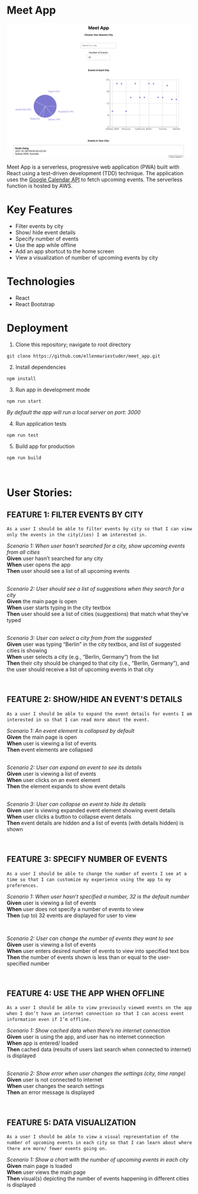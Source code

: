 # Meet App  

<p align="center">
  <img src="meet.png" title="meet app">
</p>

Meet App is a serverless, progressive web application (PWA) built with React using a test-driven development (TDD) technique. The application uses the [Google Calendar API](https://developers.google.com/calendar) to fetch upcoming events. The serverless function is hosted by AWS. 

# Key Features  
* Filter events by city  
* Show/ hide event details  
* Specify number of events  
* Use the app while offline  
* Add an app shortcut to the home screen  
* View a visualization of number of upcoming events by city   

# Technologies
* React 
* React Bootstrap

# Deployment 

1. Clone this repository; navigate to root directory
```
git clone https://github.com/ellenmariestuder/meet_app.git
```

2. Install dependencies 
```
npm install
```

3. Run app in development mode 
```
npm run start
```
_By default the app will run a local server on port: 3000_

4. Run application tests
```
npm run test
```
5. Build app for production
```
npm run build
```


&nbsp; 

# User Stories: 

## FEATURE 1: FILTER EVENTS BY CITY  

    As a user I should be able to filter events by city so that I can view only the events in the city(/ies) I am interested in. 

*Scenario 1: When user hasn’t searched for a city, show upcoming events from all cities*  
**Given** user hasn’t searched for any city  
**When** user opens the app  
**Then** user should see a list of all upcoming events  
&nbsp;   

*Scenario 2: User should see a list of suggestions when they search for a city*  
**Given** the main page is open  
**When** user starts typing in the city textbox  
**Then** user should see a list of cities (suggestions) that match what they’ve typed  
 &nbsp;   

*Scenario 3: User can select a city from from the suggested*  
**Given** user was typing “Berlin” in the city textbox, and list of suggested cities is showing  
**When** user selects a city (e.g., “Berlin, Germany”) from the list  
**Then** their city should be changed to that city (i.e., “Berlin, Germany”), and the user should receive a list of upcoming events in that city  

&nbsp;   


## FEATURE 2: SHOW/HIDE AN EVENT'S DETAILS

    As a user I should be able to expand the event details for events I am interested in so that I can read more about the event.

*Scenario 1: An event element is collapsed by default*  
**Given** the main page is open  
**When** user is viewing a list of events  
**Then** event elements are collapsed  
 &nbsp;   

*Scenario 2: User can expand an event to see its details*  
**Given** user is viewing a list of events  
**When** user clicks on an event element  
**Then** the element expands to show event details  
 &nbsp;   

*Scenario 3: User can collapse an event to hide its details*  
**Given** user is viewing expanded event element showing event details  
**When** user clicks a button to collapse event details  
**Then** event details are hidden and a list of events (with details hidden) is shown  

&nbsp;   


## FEATURE 3: SPECIFY NUMBER OF EVENTS

    As a user I should be able to change the number of events I see at a time so that I can customize my experience using the app to my preferences.

*Scenario 1: When user hasn’t specified a number, 32 is the default number*  
**Given** user is viewing a list of events  
**When** user does not specify a number of events to view  
**Then** (up to) 32 events are displayed for user to view  

&nbsp;   

*Scenario 2: User can change the number of events they want to see*   
**Given** user is viewing a list of events  
**When** user enters desired number of events to view into specified text box   
**Then** the number of events shown is less than or equal to the user-specified number  

&nbsp;    


## FEATURE 4: USE THE APP WHEN OFFLINE

    As a user I should be able to view previously viewed events on the app when I don’t have an internet connection so that I can access event information even if I’m offline.

*Scenario 1: Show cached data when there’s no internet connection*  
**Given** user is using the app, and user has no internet connection  
**When** app is entered/ loaded  
**Then** cached data (results of users last search when connected to internet) is displayed  
 &nbsp;   
    
*Scenario 2: Show error when user changes the settings (city, time range)*  
**Given** user is not connected to internet  
**When** user changes the search settings  
**Then** an error message is displayed  

&nbsp;   


## FEATURE 5: DATA VISUALIZATION

    As a user I should be able to view a visual representation of the number of upcoming events in each city so that I can learn about where there are more/ fewer events going on.

*Scenario 1: Show a chart with the number of upcoming events in each city*   
**Given** main page is loaded  
**When** user views the main page  
**Then** visual(s) depicting the number of events happening in different cities is displayed  

&nbsp;   


